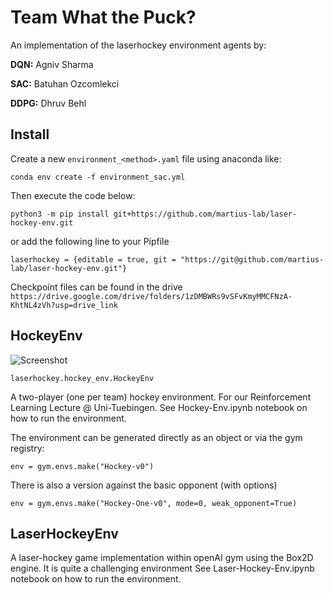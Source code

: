 # Team What the Puck?

An implementation of the laserhockey environment agents by:

**DQN:** Agniv Sharma

**SAC:** Batuhan Ozcomlekci

**DDPG:** Dhruv Behl

## Install

Create a new `environment_<method>.yaml` file using anaconda like:

```
conda env create -f environment_sac.yml
```

Then execute the code below:

``python3 -m pip install git+https://github.com/martius-lab/laser-hockey-env.git``

or add the following line to your Pipfile

``laserhockey = {editable = true, git = "https://git@github.com/martius-lab/laser-hockey-env.git"}``

Checkpoint files can be found in the drive `https://drive.google.com/drive/folders/1zDMBWRs9vSFvKmyMMCFNzA-KhtNL4zVh?usp=drive_link`

## HockeyEnv

![Screenshot](assets/hockeyenv1.png)

``laserhockey.hockey_env.HockeyEnv``

A two-player (one per team) hockey environment.
For our Reinforcement Learning Lecture @ Uni-Tuebingen.
See Hockey-Env.ipynb notebook on how to run the environment.

The environment can be generated directly as an object or via the gym registry:

``env = gym.envs.make("Hockey-v0")``

There is also a version against the basic opponent (with options)

``env = gym.envs.make("Hockey-One-v0", mode=0, weak_opponent=True)``

## LaserHockeyEnv

A laser-hockey game implementation within openAI gym using the Box2D engine. It is quite a challenging environment
See Laser-Hockey-Env.ipynb notebook on how to run the environment.
